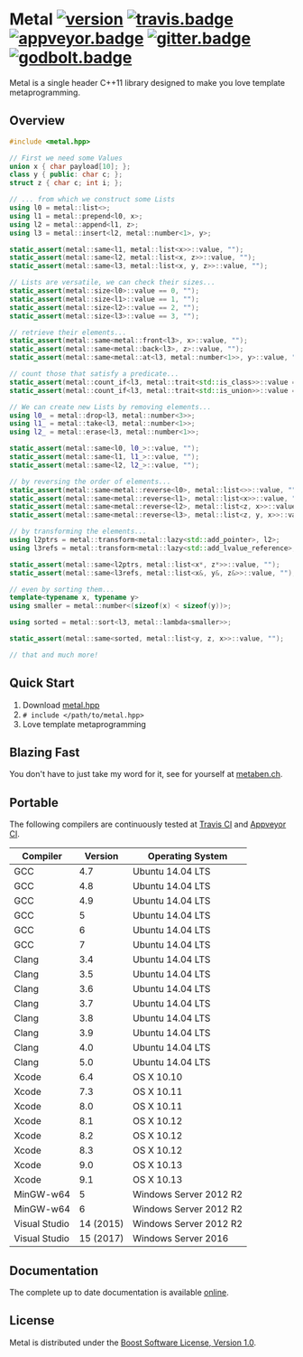 # Metal [![version]][semver] [![travis.badge]][travis.metal] [![appveyor.badge]][appveyor.metal] [![gitter.badge]][gitter.metal] [![godbolt.badge]][godbolt.metal]

Metal is a single header C++11 library designed to make you love template
metaprogramming.

## Overview

```.cpp
#include <metal.hpp>

// First we need some Values
union x { char payload[10]; };
class y { public: char c; };
struct z { char c; int i; };

// ... from which we construct some Lists
using l0 = metal::list<>;
using l1 = metal::prepend<l0, x>;
using l2 = metal::append<l1, z>;
using l3 = metal::insert<l2, metal::number<1>, y>;

static_assert(metal::same<l1, metal::list<x>>::value, "");
static_assert(metal::same<l2, metal::list<x, z>>::value, "");
static_assert(metal::same<l3, metal::list<x, y, z>>::value, "");

// Lists are versatile, we can check their sizes...
static_assert(metal::size<l0>::value == 0, "");
static_assert(metal::size<l1>::value == 1, "");
static_assert(metal::size<l2>::value == 2, "");
static_assert(metal::size<l3>::value == 3, "");

// retrieve their elements...
static_assert(metal::same<metal::front<l3>, x>::value, "");
static_assert(metal::same<metal::back<l3>, z>::value, "");
static_assert(metal::same<metal::at<l3, metal::number<1>>, y>::value, "");

// count those that satisfy a predicate...
static_assert(metal::count_if<l3, metal::trait<std::is_class>>::value == 2, "");
static_assert(metal::count_if<l3, metal::trait<std::is_union>>::value == 1, "");

// We can create new Lists by removing elements...
using l0_ = metal::drop<l3, metal::number<3>>;
using l1_ = metal::take<l3, metal::number<1>>;
using l2_ = metal::erase<l3, metal::number<1>>;

static_assert(metal::same<l0, l0_>::value, "");
static_assert(metal::same<l1, l1_>::value, "");
static_assert(metal::same<l2, l2_>::value, "");

// by reversing the order of elements...
static_assert(metal::same<metal::reverse<l0>, metal::list<>>::value, "");
static_assert(metal::same<metal::reverse<l1>, metal::list<x>>::value, "");
static_assert(metal::same<metal::reverse<l2>, metal::list<z, x>>::value, "");
static_assert(metal::same<metal::reverse<l3>, metal::list<z, y, x>>::value, "");

// by transforming the elements...
using l2ptrs = metal::transform<metal::lazy<std::add_pointer>, l2>;
using l3refs = metal::transform<metal::lazy<std::add_lvalue_reference>, l3>;

static_assert(metal::same<l2ptrs, metal::list<x*, z*>>::value, "");
static_assert(metal::same<l3refs, metal::list<x&, y&, z&>>::value, "");

// even by sorting them...
template<typename x, typename y>
using smaller = metal::number<(sizeof(x) < sizeof(y))>;

using sorted = metal::sort<l3, metal::lambda<smaller>>;

static_assert(metal::same<sorted, metal::list<y, z, x>>::value, "");

// that and much more!
```

## Quick Start

1. Download [metal.hpp][releases]
2. `# include </path/to/metal.hpp>`
3. Love template metaprogramming

## Blazing Fast

You don't have to just take my word for it, see for yourself at [metaben.ch].

## Portable

The following compilers are continuously tested at
[Travis CI][travis.metal] and [Appveyor CI][appveyor.metal].

| Compiler          | Version   | Operating System
|-------------------|-----------|-----------------------
| GCC               | 4.7       | Ubuntu 14.04 LTS
| GCC               | 4.8       | Ubuntu 14.04 LTS
| GCC               | 4.9       | Ubuntu 14.04 LTS
| GCC               | 5         | Ubuntu 14.04 LTS
| GCC               | 6         | Ubuntu 14.04 LTS
| GCC               | 7         | Ubuntu 14.04 LTS
| Clang             | 3.4       | Ubuntu 14.04 LTS
| Clang             | 3.5       | Ubuntu 14.04 LTS
| Clang             | 3.6       | Ubuntu 14.04 LTS
| Clang             | 3.7       | Ubuntu 14.04 LTS
| Clang             | 3.8       | Ubuntu 14.04 LTS
| Clang             | 3.9       | Ubuntu 14.04 LTS
| Clang             | 4.0       | Ubuntu 14.04 LTS
| Clang             | 5.0       | Ubuntu 14.04 LTS
| Xcode             | 6.4       | OS X 10.10
| Xcode             | 7.3       | OS X 10.11
| Xcode             | 8.0       | OS X 10.11
| Xcode             | 8.1       | OS X 10.12
| Xcode             | 8.2       | OS X 10.12
| Xcode             | 8.3       | OS X 10.12
| Xcode             | 9.0       | OS X 10.13
| Xcode             | 9.1       | OS X 10.13
| MinGW-w64         | 5         | Windows Server 2012 R2
| MinGW-w64         | 6         | Windows Server 2012 R2
| Visual Studio     | 14 (2015) | Windows Server 2012 R2
| Visual Studio     | 15 (2017) | Windows Server 2016

## Documentation

The complete up to date documentation is available [online][documentation].

## License

Metal is distributed under the
[Boost Software License, Version 1.0][boost.license].

[version]:          http://badge.fury.io/gh/brunocodutra%2Fmetal.svg
[semver]:           http://semver.org

[godbolt.metal]:    https://godbolt.org/g/JN13FQ

[travis.metal]:     http://travis-ci.org/brunocodutra/metal
[travis.badge]:     http://travis-ci.org/brunocodutra/metal.svg?branch=master

[appveyor.metal]:   http://ci.appveyor.com/project/brunocodutra/metal
[appveyor.badge]:   http://ci.appveyor.com/api/projects/status/85pk8n05n4r5x103/branch/master?svg=true

[gitter.metal]:     http://gitter.im/brunocodutra/metal?utm_source=badge&utm_medium=badge&utm_campaign=pr-badge
[gitter.badge]:     http://badges.gitter.im/brunocodutra/metal.svg

[godbolt.metal]:    http://godbolt.org/g/RFwvic
[godbolt.badge]:    http://img.shields.io/badge/try%20it-on%20godbolt-222266.svg

[boost.license]:    http://boost.org/LICENSE_1_0.txt

[CMake]:            http://cmake.org/
[Doxygen]:          http://doxygen.org/
[metaben.ch]:       http://metaben.ch/

[releases]:         http://github.com/brunocodutra/metal/releases
[documentation]:    http://brunocodutra.github.io/metal
[examples]:         http://brunocodutra.github.io/metal/#examples
[SFINAE]:           http://brunocodutra.github.io/metal/#SFINAE
